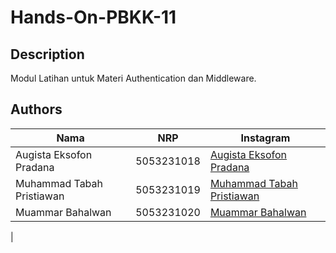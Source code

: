 # Hands-On-PBKK-11

## Description

Modul Latihan untuk Materi Authentication dan Middleware.

## Authors

| Nama                  | NRP                                  | Instagram                                                               |
| --------------------- | --------------------------------------- | ---------------------------------------------------------------------- |
| Augista Eksofon Pradana | 5053231018 | [Augista Eksofon Pradana](https://www.instagram.com/augista_eksofon) |
| Muhammad Tabah Pristiawan  | 5053231019 | [Muhammad Tabah Pristiawan](https://www.instagram.com/_tbh.64_) |
| Muammar Bahalwan | 5053231020 | [Muammar Bahalwan](https://www.instagram.com/ammrbhlwn)    |
| 